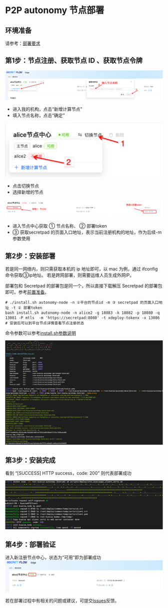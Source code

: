 # P2P autonomy 节点部署

## 环境准备

请参考：[部署要求](./request.md)


## 第1步：节点注册、获取节点 ID 、获取节点令牌
![img_2.png](../imgs/deployment/p2p/node_register.png)

* 进入我的机构，点击“新增计算节点”
* 填入节点名称，点击“确定”

![img.png](../imgs/deployment/p2p/switch_node.png)

* 点击切换节点
* 选择新增的节点

![img_1.png](../imgs/deployment/p2p/p2p_node_info.png)
* 进入节点中心获取 ① 节点名称、 ② 部署token
* ③ 获取secretpad 的页面入口地址，表示当前注册机构的地址，作为后续-m参数使用

## 第2步：安装部署

若是同一网络内，则只需获取本机的 ip 地址即可，以 mac 为例，通过 ifconfig 命令获取③ip地址。
若是跨网部署，则需要运维人员生成外网IP。

部署包和 Secretpad 的部署包是同一个，所以直接下载解压 Secretpad 的部署包即可。参考[前置准备](./guide.md#前置准备)。

```shell
# ./install.sh autonomy-node -n ①平台的节点id -m ③ secretpad 的页面入口地址 -t ② 部署token
bash install.sh autonomy-node -n alice2 -g 18083 -k 18082 -p 18080 -q 13081 -P mtls  -m 'https://secretpad:8080' -t xdeploy-tokenx -x 13086
# 安装后可以到平台节点详情查看节点注册状态
```
命令参数可以参考[install.sh参数说明](./guide.md#installsh参数详解)

![img_3.png](../imgs/p2p_node_starting/img_3.png)

## 第3步：安装完成
看到 “[SUCCESS] HTTP success，code: 200” 则代表部署成功

![img.png](../imgs/deployment/p2p/install_success.png)

## 第4步：部署验证
进入新注册节点中心，状态为“可用”即为部署成功
![img.png](../imgs/deployment/p2p/node_available.png)

若在部署过程中有相关的问题或建议，可提交[Issues](https://github.com/secretflow/secretpad/issues)反馈。